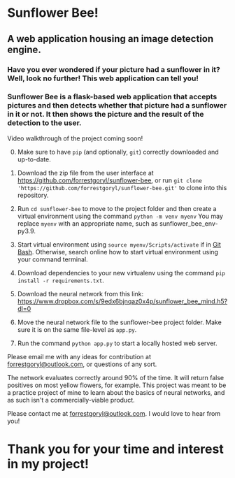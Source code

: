 <!-- Title -->
# Sunflower Bee!
## A web application housing an image detection engine.

<!-- Intro -->
### Have you ever wondered if your picture had a sunflower in it? Well, look no further! This web application can tell you!

### Sunflower Bee is a flask-based web application that accepts pictures and then detects whether that picture had a sunflower in it or not. It then shows the picture and the result of the detection to the user.

<!-- Video -->
Video walkthrough of the project coming soon!

<!-- Installation Instructions -->
0. Make sure to have `pip` (and optionally, `git`) correctly downloaded and up-to-date.
1. Download the zip file from the user interface at https://github.com/forrestgoryl/sunflower-bee, 
or run `git clone 'https://github.com/forrestgoryl/sunflower-bee.git'` to clone into this repository.

2. Run `cd sunflower-bee` to move to the project folder and then create a virtual environment using the command `python -m venv myenv`
You may replace `myenv` with an appropriate name, such as sunflower_bee_env-py3.9.

3. Start virtual environment using `source myenv/Scripts/activate` if in [Git Bash](https://www.geeksforgeeks.org/working-on-git-bash/). Otherwise, search online how to start virtual environment using your command terminal.

4. Download dependencies to your new virtualenv using the command `pip install -r requirements.txt`.

5. Download the neural network from this link:
https://www.dropbox.com/s/9edx6bjnqaz0x4p/sunflower_bee_mind.h5?dl=0

6. Move the neural network file to the sunflower-bee project folder. Make sure it is on the same file-level as `app.py`.

7. Run the command `python app.py` to start a locally hosted web server.

<!-- Contributor Expectations -->
Please email me with any ideas for contribution at forrestgoryl@outlook.com, or questions of any sort.

<!-- Known Issues -->
The network evaluates correctly around 90% of the time. It will return false positives on most yellow flowers, for example. This project was meant to be a practice project of mine to learn about the basics of neural networks, and as such isn't a commercially-viable product.

<!-- Contact Me -->
Please contact me at forrestgoryl@outlook.com. I would love to hear from you!

# Thank you for your time and interest in my project!
